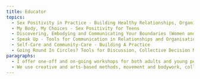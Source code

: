 ```yaml
---
title: Educator
topics:
  - Sex Positivity in Practice - Building Healthy Relationships, Organisations and Cultures
  - My Body, My Choices - Sex Positivity for Teens
  - Discovering, Embodying and Communicating Your Boundaries (Women and Trans* only)
  - Speak Up - Tools for Communication in Relationships and Organisations
  - Self-Care and Community-Care - Building A Practice
  - Going Round In Circles? Tools for Discussion, Collective Decision Making and Conflict
paragraphs:
  - I offer one-off and on-going workshops for both adults and young people. Each session is built for the specific group - you tell me what you are interested in learning about, and I develop content for you to choose from. I specialize in sex and relationships education and education for collective process.
  - We use creative and arts-based methods, movement and bodywork, collective discussion, critical reflection and popular education techniques to expand you or your group’s knowledge and to enable more engaged, thoughtful and creative action. My goal as an educator is that all members of the group leave the space feeling energized by their new knowledge, empowered to act and able to do something that they could not previously do.
---
```

